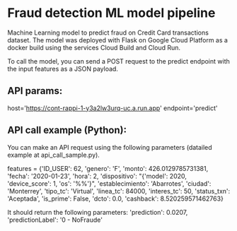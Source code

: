 # Fraud detection ML model pipeline
Machine Learning model to predict fraud on Credit Card transactions dataset. The model was deployed with Flask on Google Cloud Platform as a docker build using the services Cloud Build and Cloud Run.

To call the model, you can send a POST request to the predict endpoint with the input features as a JSON payload.

## API params:
host='https://cont-rappi-1-y3a2lw3urq-uc.a.run.app'
endpoint='predict'

## API call example (Python):
You can make an API request using the following parameters (datailed example at api_call_sample.py).

features = {'ID_USER': 62,
     'genero': 'F',
     'monto': 426.0129785731381,
     'fecha': '2020-01-23',
     'hora': 2,
     'dispositivo': "{'model': 2020, 'device_score': 1, 'os': '%%'}",
     'establecimiento': 'Abarrotes',
     'ciudad': 'Monterrey',
     'tipo_tc': 'Virtual',
     'linea_tc': 84000,
     'interes_tc': 50,
     'status_txn': 'Aceptada',
     'is_prime': False,
     'dcto': 0.0,
     'cashback': 8.520259571462763} 

It should return the following parameters:
'prediction': 0.0207,
'predictionLabel': '0 - NoFraude' 